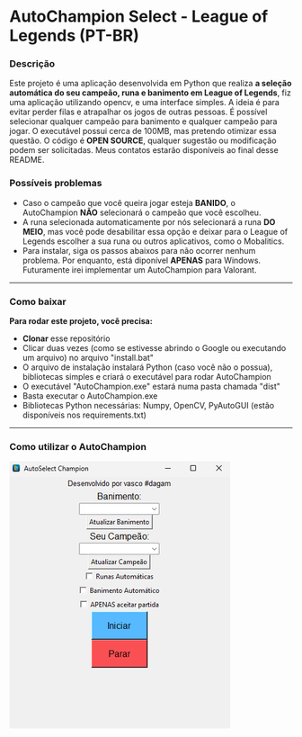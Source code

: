 # **AutoChampion Select - League of Legends (PT-BR)**

### **Descrição**
Este projeto é uma aplicação desenvolvida em Python que realiza **a seleção automática do seu campeão, runa e banimento em League of Legends**, fiz uma aplicação utilizando opencv, e uma interface simples. A ideia é para evitar perder filas e atrapalhar os jogos de outras pessoas. É possível selecionar qualquer campeão para banimento e qualquer campeão para jogar.
O executável possui cerca de 100MB, mas pretendo otimizar essa questão. O código é **OPEN SOURCE**, qualquer sugestão ou modificação podem ser solicitadas. Meus contatos estarão disponíveis ao final desse README.

### **Possíveis problemas**
- Caso o campeão que você queira jogar esteja **BANIDO**, o AutoChampion **NÃO** selecionará o campeão que você escolheu.
- A runa selecionada automaticamente por nós selecionará a runa **DO MEIO**, mas você pode desabilitar essa opção e deixar para o League of Legends escolher a sua runa ou outros aplicativos, como o Mobalitics.
- Para instalar, siga os passos abaixos para não ocorrer nenhum problema. Por enquanto, está diponível **APENAS** para Windows. Futuramente irei implementar um AutoChampion para Valorant.
  
---

### **Como baixar**
**Para rodar este projeto, você precisa:**
- **Clonar** esse repositório
- Clicar duas vezes (como se estivesse abrindo o Google ou executando um arquivo) no arquivo "install.bat"
- O arquivo de instalação instalará Python (caso você não o possua), bibliotecas simples e criará o executável para rodar AutoChampion
- O executável "AutoChampion.exe" estará numa pasta chamada "dist"
- Basta executar o AutoChampion.exe
- Bibliotecas Python necessárias: Numpy, OpenCV, PyAutoGUI (estão disponíveis nos requirements.txt)

---
  
### **Como utilizar o AutoChampion**
![Texto Alternativo](interface.png)
